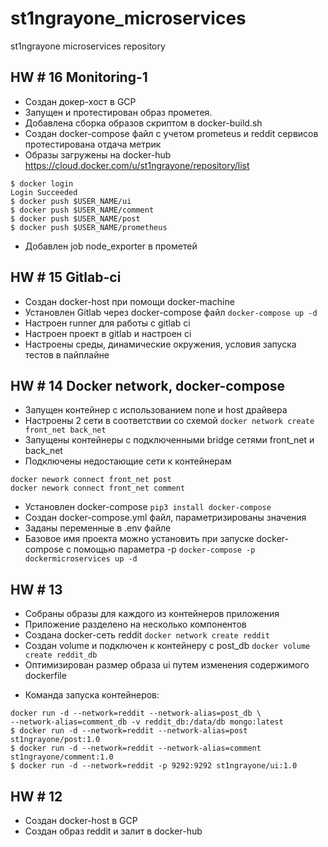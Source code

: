 # st1ngrayone_microservices
st1ngrayone microservices repository

## HW # 16 Monitoring-1

- Создан докер-хост в GCP 
- Запущен и протестирован образ прометея. 
- Добавлена сборка образов скриптом в docker-build.sh
- Создан docker-compose файл с учетом prometeus и reddit сервисов протестирована отдача метрик
- Образы загружены на docker-hub https://cloud.docker.com/u/st1ngrayone/repository/list
```
$ docker login
Login Succeeded
$ docker push $USER_NAME/ui
$ docker push $USER_NAME/comment
$ docker push $USER_NAME/post
$ docker push $USER_NAME/prometheus 
```
- Добавлен job node_exporter в прометей

## HW # 15 Gitlab-ci

- Создан docker-host при помощи docker-machine 
- Установлен Gitlab через docker-compose файл 
`docker-compose up -d`
- Настроен runner для работы с gitlab ci 
- Настроен проект в gitlab и настроен ci
- Настроены среды, динамические окружения, условия запуска тестов в пайплайне

## HW # 14 Docker network, docker-compose

- Запущен контейнер с использованием none и host драйвера
- Настроены 2 сети в соответствии со схемой
`docker network create front_net back_net`
- Запущены контейнеры с подключенными bridge сетями front_net и back_net
- Подключены недостающие сети к контейнерам 
```
docker nework connect front_net post
docker nework connect front_net comment
```
- Установлен docker-compose
`pip3 install docker-compose`
- Создан docker-compose.yml файл, параметризированы значения 
- Заданы переменные в .env файле
- Базовое имя проекта можно установить при запуске docker-compose с помощью параметра -p
`docker-compose -p dockermicroservices up -d`


## HW # 13

- Собраны образы для каждого из контейнеров приложения
- Приложение разделено на несколько компонентов
- Создана docker-сеть reddit
`docker network create reddit`
- Создан volume и подключен к контейнеру с post_db
`docker volume create reddit_db`
- Оптимизирован размер образа ui путем изменения содержимого dockerfile

* Команда запуска контейнеров:
```
docker run -d --network=reddit --network-alias=post_db \
--network-alias=comment_db -v reddit_db:/data/db mongo:latest
$ docker run -d --network=reddit --network-alias=post st1ngrayone/post:1.0
$ docker run -d --network=reddit --network-alias=comment st1ngrayone/comment:1.0
$ docker run -d --network=reddit -p 9292:9292 st1ngrayone/ui:1.0
```

## HW # 12

- Создан docker-host в GCP
- Создан образ reddit и залит в docker-hub

